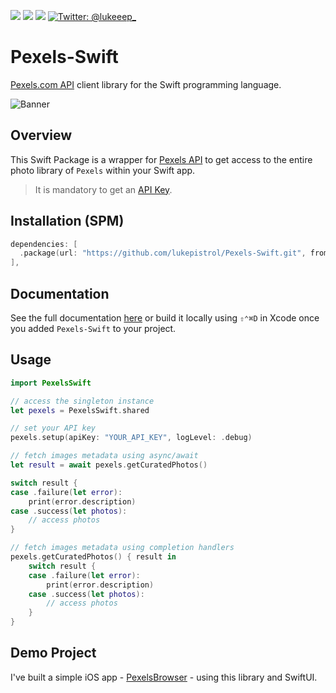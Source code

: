 <p>
  <img src="https://img.shields.io/badge/Swift-5.6-ff69b4.svg" />
  <img src="https://img.shields.io/badge/iOS-13+-brightgreen.svg" />
  <img src="https://img.shields.io/badge/macOS-10.15+-brightgreen.svg" />
  <a href="https://twitter.com/lukeeep_">
    <img src="https://img.shields.io/badge/Contact-@lukeeep_-lightgrey.svg?style=flat" alt="Twitter: @lukeeep_" />
  </a>
</p>

# Pexels-Swift

[Pexels.com API](https://www.pexels.com/api) client library for the Swift programming language.

![Banner](https://github.com/lukepistrol/Pexels-Swift/blob/main/Sources/PexelsSwift/Documentation.docc/Resources/Banner.png)

## Overview

This Swift Package is a wrapper for [Pexels API](https://www.pexels.com/api) to get access to the entire photo library of `Pexels` within your Swift app.

> It is mandatory to get an [API Key](https://www.pexels.com/api).

## Installation (SPM)

```swift
dependencies: [
  .package(url: "https://github.com/lukepistrol/Pexels-Swift.git", from: "0.1.0")
],
```

## Documentation

See the full documentation [here](https://lukepistrol.github.io/Pexels-Swift/documentation/pexelsswift/) or build it locally using `⇧⌃⌘D` in Xcode once you added `Pexels-Swift` to your project.

## Usage

```swift
import PexelsSwift

// access the singleton instance
let pexels = PexelsSwift.shared

// set your API key
pexels.setup(apiKey: "YOUR_API_KEY", logLevel: .debug)

// fetch images metadata using async/await
let result = await pexels.getCuratedPhotos()

switch result {
case .failure(let error):
    print(error.description)
case .success(let photos):
    // access photos
}

// fetch images metadata using completion handlers
pexels.getCuratedPhotos() { result in
    switch result {
    case .failure(let error):
        print(error.description)
    case .success(let photos):
        // access photos
    }
}
```

## Demo Project

I've built a simple iOS app - [PexelsBrowser](https://github.com/lukepistrol/PexelsBrowser) - using this library and SwiftUI.
